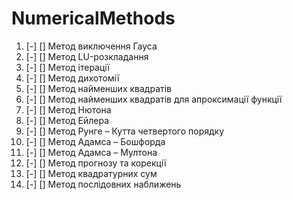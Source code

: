 # NumericalMethods

1. [-] [] Метод виключення Гауса
2. [-] [] Метод LU-розкладання
3. [-] [] Метод ітерації
4. [-] [] Метод дихотомії
5. [-] [] Метод найменших квадратів
6. [-] [] Метод найменших квадратів для апроксимації функції
7. [-] [] Метод Нютона
8. [-] [] Метод Ейлера
9. [-] [] Метод Рунге – Кутта четвертого порядку
10. [-] [] Метод Адамса – Бошфорда
11. [-] [] Метод Адамса – Мултона
12. [-] [] Метод прогнозу та корекції
13. [-] [] Метод квадратурних сум
14. [-] [] Метод послідовних наближень
